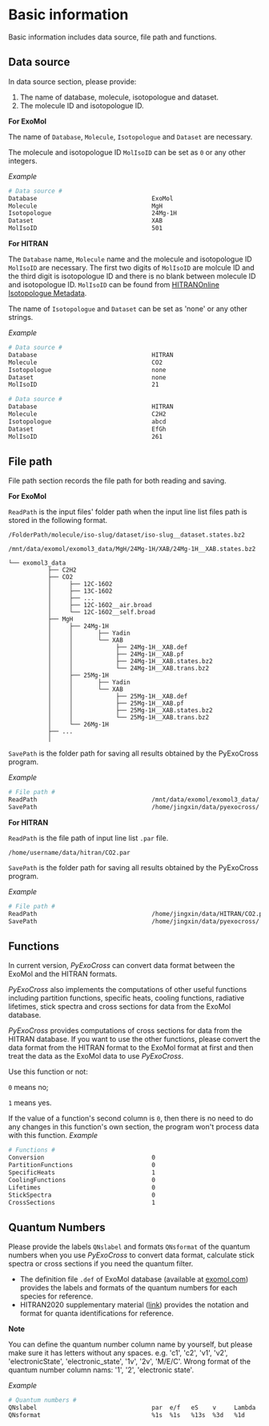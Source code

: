 # Basic information

Basic information includes data source, file path and functions.

## Data source

In data source section, please provide:

1. The name of database, molecule, isotopologue and dataset.
2. The molecule ID and isotopologue ID.

**For ExoMol**

The name of `Database`, `Molecule`, `Isotopologue` and `Dataset` are necessary.

The molecule and isotopologue ID `MolIsoID` can be set as `0` or any other integers.

*Example*

```bash
# Data source #
Database                                ExoMol
Molecule                                MgH
Isotopologue                            24Mg-1H
Dataset                                 XAB
MolIsoID                                501
```

**For HITRAN**

The `Database` name, `Molecule` name and the molecule and isotopologue ID `MolIsoID` are necessary. The first two digits of `MolIsoID` are molcule ID and the third digit is isotopologue ID and there is no blank between molecule ID and isotopologue ID. `MolIsoID` can be found from [HITRANOnline Isotopologue Metadata](https://hitran.org/docs/iso-meta/).

The name of `Isotopologue` and `Dataset` can be set as 'none' or any other strings.

*Example*

```bash
# Data source #
Database                                HITRAN
Molecule                                CO2
Isotopologue                            none
Dataset                                 none
MolIsoID                                21
```

```bash
# Data source #
Database                                HITRAN
Molecule                                C2H2
Isotopologue                            abcd
Dataset                                 EfGh
MolIsoID                                261
```

## File path

File path section records the file path for both reading and saving.

**For ExoMol**

`ReadPath` is the input files' folder path when the input line list files path is stored in the following format.

```
/FolderPath/molecule/iso-slug/dataset/iso-slug__dataset.states.bz2

/mnt/data/exomol/exomol3_data/MgH/24Mg-1H/XAB/24Mg-1H__XAB.states.bz2
```

```
└── exomol3_data
           ├── C2H2
           ├── CO2
           │     ├── 12C-16O2
           │     ├── 13C-16O2
           │     ├── ...
           │     ├── 12C-16O2__air.broad
           │     └── 12C-16O2__self.broad
           ├── MgH
           │     ├── 24Mg-1H
           │     │       ├── Yadin
           │     │       └── XAB
           │     │            ├── 24Mg-1H__XAB.def
           │     │            ├── 24Mg-1H__XAB.pf
           │     │            ├── 24Mg-1H__XAB.states.bz2
           │     │            └── 24Mg-1H__XAB.trans.bz2
           │     ├── 25Mg-1H
           │     │       ├── Yadin
           │     │       └── XAB
           │     │            ├── 25Mg-1H__XAB.def
           │     │            ├── 25Mg-1H__XAB.pf
           │     │            ├── 25Mg-1H__XAB.states.bz2
           │     │            └── 25Mg-1H__XAB.trans.bz2
           │     └── 26Mg-1H
           ├── ...
           │
```

`SavePath` is the folder path for saving all results obtained by the PyExoCross program.

*Example*

```bash
# File path #
ReadPath                                /mnt/data/exomol/exomol3_data/
SavePath                                /home/jingxin/data/pyexocross/
```

**For HITRAN**

`ReadPath` is the file path of input line list `.par` file.

```
/home/username/data/hitran/CO2.par
```

`SavePath` is the folder path for saving all results obtained by the PyExoCross program.

*Example*

```bash
# File path #
ReadPath                                /home/jingxin/data/HITRAN/CO2.par
SavePath                                /home/jingxin/data/pyexocross/
```

## Functions

In current version, *PyExoCross* can convert data format between the ExoMol and the HITRAN formats.

*PyExoCross* also implements the computations of other useful functions including partition functions, specific heats, cooling functions, radiative lifetimes, stick spectra and cross sections for data from the ExoMol database.

*PyExoCross* provides computations of cross sections for data from the HITRAN database. If you want to use the other functions, please convert the data format from the HITRAN format to the ExoMol format at first and then treat the data as the ExoMol data to use *PyExoCross*.

Use this function or not:

`0` means no;

`1` means yes.

If the value of a function's second column is `0`, then there is no need to do any changes in this function's own section, the program won't process data with this function.
*Example*

```bash
# Functions #
Conversion                              0
PartitionFunctions                      0
SpecificHeats                           1
CoolingFunctions                        0
Lifetimes                               0
StickSpectra                            0
CrossSections                           1
```

## Quantum Numbers

Please provide the labels `QNslabel` and formats `QNsformat` of the quantum numbers when you use *PyExoCross* to convert data format, calculate stick spectra or cross sections if you need the quantum filter.

* The definition file `.def` of ExoMol database (available at [exomol.com](https://www.exomol.com/)) provides the labels and formats of the quantum numbers for each species for reference.
* HITRAN2020 supplementary material ([link](https://hitran.org/media/refs/HITRAN_QN_formats.pdf)) provides the notation and format for quanta identifications for reference.

**Note**

You can define the quantum number column name by yourself, but please make sure it has letters without any spaces.
e.g. 'c1', 'c2', 'v1', 'v2', 'electronicState', 'electronic_state', '1v', '2v', 'M/E/C'.
Wrong format of the quantum number column nams: '1', '2', 'electronic state'.

*Example*

```bash
# Quantum numbers #
QNslabel                                par  e/f   eS    v     Lambda   Sigma    Omega
QNsformat                               %1s  %1s   %13s  %3d   %1d      %7.1f    %7.1f
```
